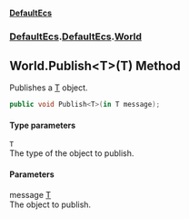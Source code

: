 #### [DefaultEcs](./index.md 'index')
### [DefaultEcs](./index.md 'index').[DefaultEcs](./DefaultEcs.md 'DefaultEcs').[World](./DefaultEcs-World.md 'DefaultEcs.World')
## World.Publish&lt;T&gt;(T) Method
Publishes a [T](#DefaultEcs-World-Publish-T-(T)-T 'DefaultEcs.World.Publish&lt;T&gt;(T).T') object.  
```C#
public void Publish<T>(in T message);
```
#### Type parameters
<a name='DefaultEcs-World-Publish-T-(T)-T'></a>
`T`  
The type of the object to publish.  
#### Parameters
<a name='DefaultEcs-World-Publish-T-(T)-message'></a>
message [T](#DefaultEcs-World-Publish-T-(T)-T 'DefaultEcs.World.Publish&lt;T&gt;(T).T')  
The object to publish.  

